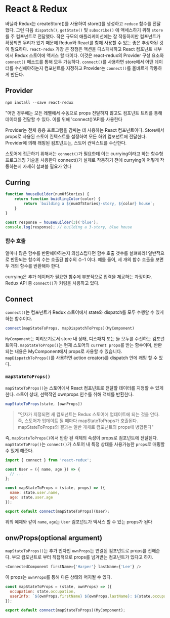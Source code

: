 # React & Redux

바닐라 Redux는 createStore()를 사용하여 store()를 생성하고 `reduce` 함수를 전달했다. 그런 다음 `dispatch()`, `getState()` 및 `subscribe()` 에 액세스하기 위해 `store`를 주 컴포넌트로 전달했다. 작은 규모의 애플리케이션에는 잘 작동하지만 컴포넌트가 확장되면 무리가 있기 때문에 Redux와 React를 함께 사용할 수 있는 좋은 추상화된 것이 필요하다. `react-redux` 가장 큰 장점은 액션을 디스패치하고 React 컴포넌트 내부에서 Redux 스토어에 액서스 할 때이다. 이것은 react-redux의 Provider 구성 요소와 `connect()` 메소드를 통해 모두 가능하다. `connect()`를 사용하면 store에서 어떤 데이터를 수신해야하는지 컴포넌트를 지정하고 Provider는 `connect()`를 올바르게 작동하게 만든다.

## Provider
```javascript
npm install --save react-redux
```

"어떤 경우에는 모든 레벨에서 수동으로 props 전달하지 않고도 컴포넌트 트리를 통해 데이터를 전달할 수 있다. 이를 위해 'connect()'API를 사용한다

Provider는 전체 응용 프로그램을 감싸는 데 사용하는 React 컴포넌트이다. Store에서 props로 사용된 스토어 컨텍스트를 설정하여 모든 하위 컴포넌트에 전달한다. Provider에 의해 래핑된 컴포넌트는, 스토어 컨텍스트를 수산한다.

스토어에 접근하기 위해서는 `connect()`가 필요한데 이는 currying이라고 하는 함수형 프로그래밍 기술을 사용한다 connect()가 실제로 작동하기 전에 currying이 어떻게 작동하는지 자세히 살펴볼 필요가 있다

## Curring
```javascript
function houseBuilder(numOfStories) {
	return function buidlingColor(color) {
		return `building a ${numOfStories}-story, ${color} house`;
	}
}

const response = houseBuilder(3)('blue');
console.log(response); // building a 3-story, blue house

```

### 함수 호출

얼마나 많은 함수를 반환해야하는지 의심스럽다면 함수 호출 갯수를 살펴봐라! 일반적으로 반환되는 함수의 수는 호출된 함수의 수-1 이다. 예를 들어, 세 개의 함수 호출을 보면 두 개의 함수를 반환해야 한다.

currying은 추가 데이터가 필요한 함수에 부분적으로 입력을 제공하는 과정이다. Redux API 중 `connect()`가 커링을 사용하고 있다.

## Connect 
`connect()`는 컴포넌트가 Redux 스토어에서 state와 dispatch를 모두 수행할 수 있게 하는 함수이다.

```javascript
connect(mapStateToProps, mapDispatchToProps)(MyComponent)
```

`MyComponent`는 미리보기로서 store 내 상태, 디스패치 또는 둘 모두를 수신하는 컴포넌트이다. `mapStateToProps()`는 현재 스토어의 `current props`를 받는 함수이며, 반환되는 내용은 MyComponent에서 props로 사용할 수 있습니다. `mapDispatchToProps()`를 사용하면 action creators를 dispatch 안에 래핑 할 수 있다.


### `mapStateToProps()`
`mapStateToProps()`는 스토어에서 React 컴포넌트로 전달할 데이터를 지정할 수 있게 한다. 스토어 상태, 선택적인 ownprops 인수를 취해 객체를 반환한다.

```javascript
mapStateToProps(state, [ownProps])
```

> "인자가 지정되면 새 컴포넌트는 Redux 스토어에 업데이트에 되는 것을 안다. 즉, 스토어가 업데이트 될 때마다 mapStateToProps가 호출된다. mapStateToProps의 결과는 일반 개체로 컴포넌트의 props에 병합된다"

즉, `mapStateToProps()`에서 반환 된 객체의 속성이 props로 컴포넌트에 전달된다. `mapStateToProp()`는 `connect()`가 스토어 내 특정 상태를 사용가능한 `props`로 매핑할 수 있게 해준다.

```javascript
import { connect } from 'react-redux';

const User = ({ name, age }) => {
  // ...
};

const mapStateToProps = (state, props) => ({
  name: state.user.name,
  age: state.user.age
});

export default connect(mapStateToProps)(User);
```

위의 예제와 같이 `name`, `age`는 `User` 컴포넌트가 액서스 할 수 있는 props가 된다

## onwProps(optional argument)

`mapStateToProps()`는 추가 인자인 `ownProps`는 연결된 컴포넌트로 props를 전해준다. 부모 컴포넌트로 부터 직접적으로 props를 넘겨받는 컴포넌트가 있다고 하자.

```javascript
<ConnectedComponent firstName={'Harper'} lastName={'Lee'} />
```

이 props는 `ownProps`를 통해 다른 상태와 머지될 수 있다.

```javascript
const mapStateToProps = (state, ownProps) => ({
  occupation: state.occupation,
  userInfo: `${ownProps.firstName} ${ownProps.lastName}: ${state.occupation}.`
});

export default connect(mapStateToProps)(MyComponent);
```




